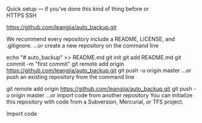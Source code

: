 Quick setup — if you’ve done this kind of thing before
or	
 HTTPS
 SSH

https://github.com/leangjia/auto_backup.git

We recommend every repository include a README, LICENSE, and .gitignore.
…or create a new repository on the command line

echo "# auto_backup" >> README.md
git init
git add README.md
git commit -m "first commit"
git remote add origin https://github.com/leangjia/auto_backup.git
git push -u origin master
…or push an existing repository from the command line

git remote add origin https://github.com/leangjia/auto_backup.git
git push -u origin master
…or import code from another repository
You can initialize this repository with code from a Subversion, Mercurial, or TFS project.

Import code

